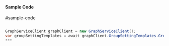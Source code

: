 #### Sample Code
#sample-code 

```C#

GraphServiceClient graphClient = new GraphServiceClient();
var groupSettingTemplates = await graphClient.GroupSettingTemplates.GroupSettingTemplates.Request().GetAsync();
*** 

```